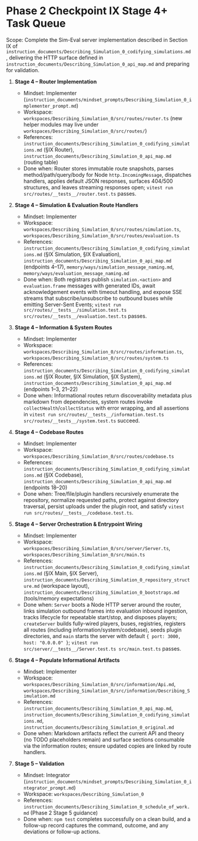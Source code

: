 # Phase 2 Checkpoint IX Stage 4+ Task Queue

Scope: Complete the Sim-Eval server implementation described in Section IX of `instruction_documents/Describing_Simulation_0_codifying_simulations.md`, delivering the HTTP surface defined in `instruction_documents/Describing_Simulation_0_api_map.md` and preparing for validation.

1. **Stage 4 – Router Implementation**
   - Mindset: Implementer (`instruction_documents/mindset_prompts/Describing_Simulation_0_implementer_prompt.md`)
   - Workspace: `workspaces/Describing_Simulation_0/src/routes/router.ts` (new helper modules may live under `workspaces/Describing_Simulation_0/src/routes/`)
   - References: `instruction_documents/Describing_Simulation_0_codifying_simulations.md` (§IX Router), `instruction_documents/Describing_Simulation_0_api_map.md` (routing table)
   - Done when: Router stores immutable route snapshots, parses method/path/query/body for Node `http.IncomingMessage`, dispatches handlers, applies default JSON responses, surfaces 404/500 structures, and leaves streaming responses open; `vitest run src/routes/__tests__/router.test.ts` passes.

2. **Stage 4 – Simulation & Evaluation Route Handlers**
   - Mindset: Implementer
   - Workspace: `workspaces/Describing_Simulation_0/src/routes/simulation.ts`, `workspaces/Describing_Simulation_0/src/routes/evaluation.ts`
   - References: `instruction_documents/Describing_Simulation_0_codifying_simulations.md` (§IX Simulation, §IX Evaluation), `instruction_documents/Describing_Simulation_0_api_map.md` (endpoints 4–17), `memory/ways/simulation_message_naming.md`, `memory/ways/evaluation_message_naming.md`
   - Done when: Both registrars publish `simulation.<action>` and `evaluation.frame` messages with generated IDs, await acknowledgement events with timeout handling, and expose SSE streams that subscribe/unsubscribe to outbound buses while emitting Server-Sent Events; `vitest run src/routes/__tests__/simulation.test.ts src/routes/__tests__/evaluation.test.ts` passes.

3. **Stage 4 – Information & System Routes**
   - Mindset: Implementer
   - Workspace: `workspaces/Describing_Simulation_0/src/routes/information.ts`, `workspaces/Describing_Simulation_0/src/routes/system.ts`
   - References: `instruction_documents/Describing_Simulation_0_codifying_simulations.md` (§IX Router, §IX Simulation, §IX System), `instruction_documents/Describing_Simulation_0_api_map.md` (endpoints 1–3, 21–22)
   - Done when: Informational routes return discoverability metadata plus markdown from dependencies, system routes invoke `collectHealth`/`collectStatus` with error wrapping, and all assertions in `vitest run src/routes/__tests__/information.test.ts src/routes/__tests__/system.test.ts` succeed.

4. **Stage 4 – Codebase Routes**
   - Mindset: Implementer
   - Workspace: `workspaces/Describing_Simulation_0/src/routes/codebase.ts`
   - References: `instruction_documents/Describing_Simulation_0_codifying_simulations.md` (§IX Codebase), `instruction_documents/Describing_Simulation_0_api_map.md` (endpoints 18–20)
   - Done when: Tree/file/plugin handlers recursively enumerate the repository, normalize requested paths, protect against directory traversal, persist uploads under the plugin root, and satisfy `vitest run src/routes/__tests__/codebase.test.ts`.

5. **Stage 4 – Server Orchestration & Entrypoint Wiring**
   - Mindset: Implementer
   - Workspace: `workspaces/Describing_Simulation_0/src/server/Server.ts`, `workspaces/Describing_Simulation_0/src/main.ts`
   - References: `instruction_documents/Describing_Simulation_0_codifying_simulations.md` (§IX Main, §IX Server), `instruction_documents/Describing_Simulation_0_repository_structure.md` (workspace layout), `instruction_documents/Describing_Simulation_0_bootstraps.md` (tools/memory expectations)
   - Done when: `Server` boots a Node HTTP server around the router, links simulation outbound frames into evaluation inbound ingestion, tracks lifecycle for repeatable start/stop, and disposes players; `createServer` builds fully-wired players, buses, registries, registers all routes (including information/system/codebase), seeds plugin directories, and `main` starts the server with default `{ port: 3000, host: "0.0.0.0" }`; `vitest run src/server/__tests__/Server.test.ts src/main.test.ts` passes.

6. **Stage 4 – Populate Informational Artifacts**
   - Mindset: Implementer
   - Workspace: `workspaces/Describing_Simulation_0/src/information/Api.md`, `workspaces/Describing_Simulation_0/src/information/Describing_Simulation.md`
   - References: `instruction_documents/Describing_Simulation_0_api_map.md`, `instruction_documents/Describing_Simulation_0_codifying_simulations.md`, `instruction_documents/Describing_Simulation_0_original.md`
   - Done when: Markdown artifacts reflect the current API and theory (no TODO placeholders remain) and surface sections consumable via the information routes; ensure updated copies are linked by route handlers.

7. **Stage 5 – Validation**
   - Mindset: Integrator (`instruction_documents/mindset_prompts/Describing_Simulation_0_integrator_prompt.md`)
   - Workspace: `workspaces/Describing_Simulation_0`
   - References: `instruction_documents/Describing_Simulation_0_schedule_of_work.md` (Phase 2 Stage 5 guidance)
   - Done when: `npm test` completes successfully on a clean build, and a follow-up record captures the command, outcome, and any deviations or follow-up actions.
